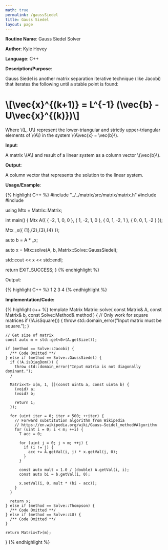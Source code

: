 ```yaml
---
math: true
permalink: /gaussSiedel
title: Gauss Siedel
layout: page
---
```


**Routine Name**: Gauss Siedel Solver

**Author**: Kyle Hovey

**Language**: C++

**Description/Purpose**:

Gauss Siedel is another matrix separation iterative technique (like Jacobi) that iterates the following until a stable point is found:

# \\[\vec{x}^{(k+1)} = L^{-1} (\vec{b} - U\vec{x}^{(k)})\\]

Where \\(L, U\\) represent the lower-triangular and strictly upper-triangular elements of \\(A\\) in the system \\(A\vec{x} = \vec{b}\\).

**Input**:

A matrix \\(A\\) and result of a linear system as a column vector \\(\vec{b}\\).

**Output**:

A column vector that represents the solution to the linear system.

**Usage/Example**:

{% highlight C++ %}
#include "../../matrix/src/matrix/matrix.h"
#include <iostream>
#include <vector>

using Mtx = Matrix::Matrix<double>;

int main() {
  Mtx A({
      { -2, 1, 0, 0 },
      { 1, -2, 1, 0 },
      { 0, 1, -2, 1 },
      { 0, 0, 1, -2 }
  });

  Mtx _x({ {1},{2},{3},{4} });

  auto b = A * _x;

  auto x = Mtx::solve(A, b, Matrix::Solve::GaussSiedel);

  std::cout << x << std::endl;

  return EXIT_SUCCESS;
}
{% endhighlight %}

Output:

{% highlight C++ %}
1
2
3
4
{% endhighlight %}

**Implementation/Code:**

{% highlight c++ %}
  template <typename T>
  Matrix<T> Matrix<T>::solve(
      const Matrix<T>& A,
      const Matrix<T>& b,
      const Solve::Method& method
  ) {
    // Only work for square matrices
    if (!A.isSquare()) {
      throw std::domain_error("Input matrix must be square.");
    }

    // Get size of matrix
    const auto m = std::get<0>(A.getSize());

    if (method == Solve::Jacobi) {
      /** Code Omitted **/
    } else if (method == Solve::GaussSiedel) {
      if (!A.isDiagDom()) {
        throw std::domain_error("Input matrix is not diagonally dominant.");
      }

      Matrix<T> x(m, 1, [](const uint& a, const uint& b) {
        (void) a;
        (void) b;

        return 1;
      });

      for (uint iter = 0; iter < 500; ++iter) {
        // Forward substitution algorithm from Wikipedia
        // https://en.wikipedia.org/wiki/Gauss–Seidel_method#Algorithm
        for (uint i = 0; i < m; ++i) {
          T acc = 0;

          for (uint j = 0; j < m; ++j) {
            if (i != j) {
              acc += A.getVal(i, j) * x.getVal(j, 0);
            }
          }

          const auto mult = 1.0 / (double) A.getVal(i, i);
          const auto bi = b.getVal(i, 0);

          x.setVal(i, 0, mult * (bi - acc));
        }
      }

      return x;
    } else if (method == Solve::Thompson) {
      /** Code Omitted **/
    } else if (method == Solve::LU) {
      /** Code Omitted **/
    }

    return Matrix<T>(m);
  }
{% endhighlight %}

